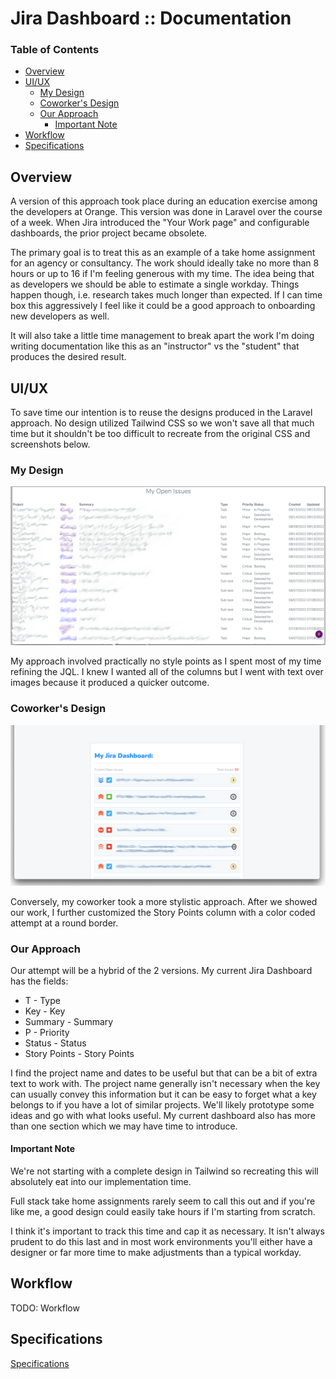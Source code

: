# Jira Dashboard :: Documentation

### Table of Contents

* [Overview](#overview)
* [UI/UX](#uiux)
    * [My Design](#my-design)
    * [Coworker's Design](#coworkers-design)
    * [Our Approach](#our-approach)
        * [Important Note](#important-note)
* [Workflow](#workflow)
* [Specifications](#specifications)

## Overview

A version of this approach took place during an education exercise among the developers at Orange.
This version was done in Laravel over the course of a week.
When Jira introduced the "Your Work page" and configurable dashboards, the prior project became obsolete.

The primary goal is to treat this as an example of a take home assignment for an agency or consultancy.
The work should ideally take no more than 8 hours or up to 16 if I'm feeling generous with my time.
The idea being that as developers we should be able to estimate a single workday. Things happen though, i.e. research takes much longer than expected.
If I can time box this aggressively I feel like it could be a good approach to onboarding new developers as well.

It will also take a little time management to break apart the work I'm doing writing documentation like this as an "instructor" vs the "student" that produces the desired result.

## UI/UX

To save time our intention is to reuse the designs produced in the Laravel approach.
No design utilized Tailwind CSS so we won't save all that much time but it shouldn't be too difficult to recreate from the original CSS and screenshots below.

### My Design

![My Design](screenshots/Jira%20Report%20-%20Myself.png)

My approach involved practically no style points as I spent most of my time refining the JQL. I knew I wanted all of the columns but I went with text over images because it produced a quicker outcome.

### Coworker's Design

![Coworker Design](screenshots/Jira%20Report%20-%20Coworker.png)

Conversely, my coworker took a more stylistic approach. After we showed our work, I further customized the Story Points column with a color coded attempt at a round border.

### Our Approach

Our attempt will be a hybrid of the 2 versions. My current Jira Dashboard has the fields:

* T - Type
* Key - Key
* Summary - Summary
* P - Priority
* Status - Status
* Story Points - Story Points

I find the project name and dates to be useful but that can be a bit of extra text to work with.
The project name generally isn't necessary when the key can usually convey this information but it can be easy to forget what a key belongs to if you have a lot of similar projects.
We'll likely prototype some ideas and go with what looks useful.
My current dashboard also has more than one section which we may have time to introduce.

#### Important Note

We're not starting with a complete design in Tailwind so recreating this will absolutely eat into our implementation time.

Full stack take home assignments rarely seem to call this out and if you're like me, a good design could easily take hours if I'm starting from scratch.

I think it's important to track this time and cap it as necessary.
It isn't always prudent to do this last and in most work environments you'll either have a designer or far more time to make adjustments than a typical workday.

## Workflow

TODO: Workflow

## Specifications

[Specifications](specs.md)
